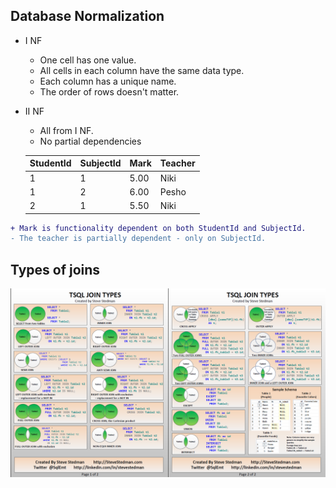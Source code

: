 ## Database Normalization

  - I NF
    - One cell has one value.
    - All cells in each column have the same data type.
    - Each column has a unique name.
    - The order of rows doesn't matter.
- II NF
    - All from I NF.
    - No partial dependencies




	| StudentId | SubjectId | Mark | Teacher |
	|-----------|-----------|------|---------|
	|     1     |     1     | 5.00 |  Niki   |  
	|     1     |     2     | 6.00 |  Pesho  |  
	|     2     |     1     | 5.50 |  Niki   |  
     


	
```diff 
+ Mark is functionality dependent on both StudentId and SubjectId.
- The teacher is partially dependent - only on SubjectId.
```


## Types of joins

![Types of Joins](T-SQL%20Joins.png "Types of Joins")
